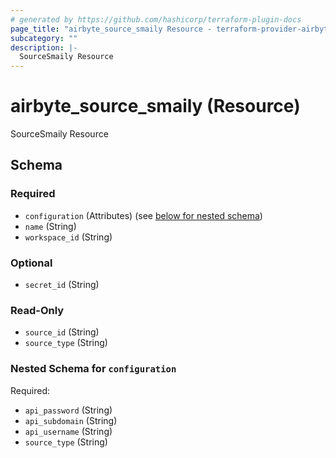 ```yaml
---
# generated by https://github.com/hashicorp/terraform-plugin-docs
page_title: "airbyte_source_smaily Resource - terraform-provider-airbyte-new"
subcategory: ""
description: |-
  SourceSmaily Resource
---
```


# airbyte_source_smaily (Resource)

SourceSmaily Resource



<!-- schema generated by tfplugindocs -->
## Schema

### Required

- `configuration` (Attributes) (see [below for nested schema](#nestedatt--configuration))
- `name` (String)
- `workspace_id` (String)

### Optional

- `secret_id` (String)

### Read-Only

- `source_id` (String)
- `source_type` (String)

<a id="nestedatt--configuration"></a>
### Nested Schema for `configuration`

Required:

- `api_password` (String)
- `api_subdomain` (String)
- `api_username` (String)
- `source_type` (String)


